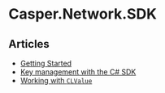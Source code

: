 # Casper.Network.SDK

## Articles
* [Getting Started](./GettingStarted.md)
* [Key management with the C# SDK](./KeyManagement.md)
* [Working with `CLValue`](./WorkingWithCLValue.md)
